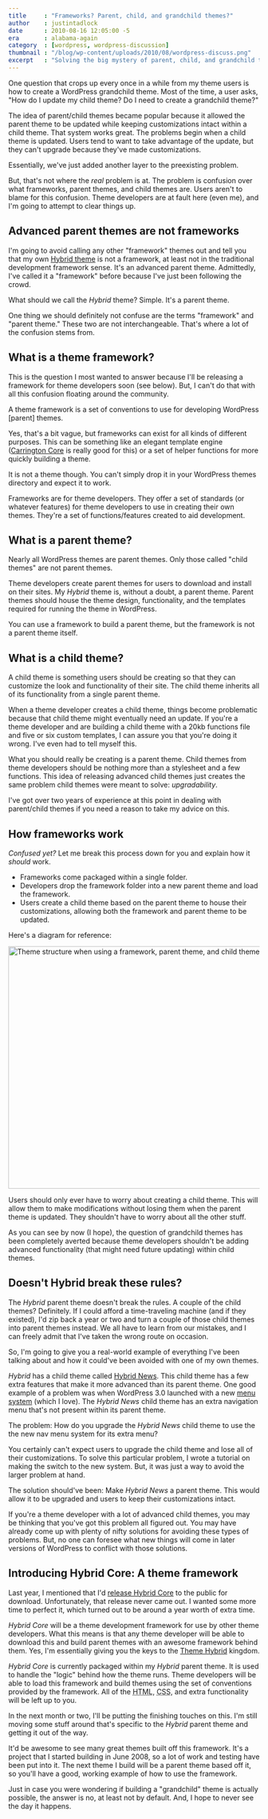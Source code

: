 ```yaml
---
title     : "Frameworks? Parent, child, and grandchild themes?"
author    : justintadlock
date      : 2010-08-16 12:05:00 -5
era       : alabama-again
category  : [wordpress, wordpress-discussion]
thumbnail : "/blog/wp-content/uploads/2010/08/wordpress-discuss.png"
excerpt   : "Solving the big mystery of parent, child, and grandchild themes by explaining what theme frameworks really are."
---
```


One question that crops up every once in a while from my theme users is how to create a WordPress grandchild theme.  Most of the time, a user asks, "How do I update my child theme?  Do I need to create a grandchild theme?"

The idea of parent/child themes became popular because it allowed the parent theme to be updated while keeping customizations intact within a child theme.  That system works great.  The problems begin when a child theme is updated.  Users tend to want to take advantage of the update, but they can't upgrade because they've made customizations.

Essentially, we've just added another layer to the preexisting problem.

But, that's not where the <em>real</em> problem is at.  The problem is confusion over what frameworks, parent themes, and child themes are.  Users aren't to blame for this confusion.  Theme developers are at fault here (even me), and I'm going to attempt to clear things up.

## Advanced parent themes are not frameworks

I'm going to avoid calling any other "framework" themes out and tell you that my own <a href="http://themehybrid.com/themes/hybrid" title="Hybrid WordPress theme">Hybrid theme</a> is not a framework, at least not in the traditional development framework sense.  It's an advanced parent theme.  Admittedly, I've called it a "framework" before because I've just been following the crowd.

What should we call the <em>Hybrid</em> theme?  Simple.  It's a parent theme.

One thing we should definitely not confuse are the terms "framework" and "parent theme."  These two are not interchangeable.  That's where a lot of the confusion stems from.

## What is a theme framework?

<p class="note">This is the question I most wanted to answer because I'll be releasing a framework for theme developers soon (see below).  But, I can't do that with all this confusion floating around the community.</p>

A theme framework is a set of conventions to use for developing WordPress [parent] themes.

Yes, that's a bit vague, but frameworks can exist for all kinds of different purposes.  This can be something like an elegant template engine (<a href="http://carringtontheme.com/" title="Carrington Theme Framework">Carrington Core</a> is really good for this) or a set of helper functions for more quickly building a theme.

It is not a theme though.  You can't simply drop it in your WordPress themes directory and expect it to work.

Frameworks are for theme developers.  They offer a set of standards (or whatever features) for theme developers to use in creating their own themes.  They're a set of functions/features created to aid development.

## What is a parent theme?

Nearly all WordPress themes are parent themes.  Only those called "child themes" are not parent themes.

Theme developers create parent themes for users to download and install on their sites.  My <em>Hybrid</em> theme is, without a doubt, a parent theme.  Parent themes should house the theme design, functionality, and the templates required for running the theme in WordPress.

You can use a framework to build a parent theme, but the framework is not a parent theme itself.

## What is a child theme?

A child theme is something users should be creating so that they can customize the look and functionality of their site.  The child theme inherits all of its functionality from a single parent theme.

When a theme developer creates a child theme, things become problematic because that child theme might eventually need an update.  If you're a theme developer and are building a child theme with a 20kb functions file and five or six custom templates, I can assure you that you're doing it wrong.  I've even had to tell myself this.

What you should really be creating is a parent theme.  Child themes from theme developers should be nothing more than a stylesheet and a few functions.  This idea of releasing advanced child themes just creates the same problem child themes were meant to solve: <em>upgradability</em>.

I've got over two years of experience at this point in dealing with parent/child themes if you need a reason to take my advice on this.

## How frameworks work

<em>Confused yet?</em>  Let me break this process down for you and explain how it <em>should</em> work.

<ul>
	<li>Frameworks come packaged within a single folder.</li>
	<li>Developers drop the framework folder into a new parent theme and load the framework.</li>
	<li>Users create a child theme based on the parent theme to house their customizations, allowing both the framework and parent theme to be updated.</li>
</ul>

Here's a diagram for reference:

<img src="http://justintadlock.com/blog/wp-content/uploads/2010/08/framework-parent-child.png" alt="Theme structure when using a framework, parent theme, and child theme" title="Framework theme structure" width="600" height="485" class="aligncenter size-full wp-image-2521" />

Users should only ever have to worry about creating a child theme.  This will allow them to make modifications without losing them when the parent theme is updated.  They shouldn't have to worry about all the other stuff.

As you can see by now (I hope), the question of grandchild themes has been completely averted because theme developers shouldn't be adding advanced functionality (that might need future updating) within child themes.

## Doesn't Hybrid break these rules?

The <em>Hybrid</em> parent theme doesn't break the rules.  A couple of the child themes?  Definitely.  If I could afford a time-traveling machine (and if they existed), I'd zip back a year or two and turn a couple of those child themes into parent themes instead.  We all have to learn from our mistakes, and I can freely admit that I've taken the wrong route on occasion.

So, I'm going to give you a real-world example of everything I've been talking about and how it could've been avoided with one of my own themes.

<em>Hybrid</em> has a child theme called <a href="http://themehybrid.com/themes/hybrid-news" title="Hybrid News WordPress theme">Hybrid News</a>.  This child theme has a few extra features that make it more advanced than its parent theme.  One good example of a problem was when WordPress 3.0 launched with a new <a href="http://justintadlock.com/archives/2010/06/01/goodbye-headaches-hello-menus" title="Goodbye, headaches. Hello, menus!">menu system</a> (which I love).  The <em>Hybrid News</em> child theme has an extra navigation menu that's not present within its parent theme.

The problem:  How do you upgrade the <em>Hybrid News</em> child theme to use the the new nav menu system for its extra menu?

You certainly can't expect users to upgrade the child theme and lose all of their customizations.  To solve this particular problem, I wrote a tutorial on making the switch to the new system.  But, it was just a way to avoid the larger problem at hand.

The solution should've been:  Make <em>Hybrid News</em> a parent theme.  This would allow it to be upgraded and users to keep their customizations intact.

If you're a theme developer with a lot of advanced child themes, you may be thinking that you've got this problem all figured out.  You may have already come up with plenty of nifty solutions for avoiding these types of problems.  But, no one can foresee what new things will come in later versions of WordPress to conflict with those solutions.

## Introducing Hybrid Core: A theme framework

Last year, I mentioned that I'd <a href="http://themehybrid.com/archives/2009/11/whats-in-store-for-hybrid-0-7" title="What's in store for Hybrid 0.7">release Hybrid Core</a> to the public for download.  Unfortunately, that release never came out.  I wanted some more time to perfect it, which turned out to be around a year worth of extra time.

<em>Hybrid Core</em> will be a theme development framework for use by other theme developers.  What this means is that any theme developer will be able to download this and build parent themes with an awesome framework behind them.  Yes, I'm essentially giving you the keys to the <a href="http://themehybrid.com" title="Theme Hybrid">Theme Hybrid</a> kingdom.

<em>Hybrid Core</em> is currently packaged within my <em>Hybrid</em> parent theme.  It is used to handle the "logic" behind how the theme runs.  Theme developers will be able to load this framework and build themes using the set of conventions provided by the framework.  All of the <acronym title="Hypertext Markup Language">HTML</acronym>, <acronym title="Cascading Style Sheets">CSS</acronym>, and extra functionality will be left up to you.

In the next month or two, I'll be putting the finishing touches on this.  I'm still moving some stuff around that's specific to the <em>Hybrid</em> parent theme and getting it out of the way.

It'd be awesome to see many great themes built off this framework.  It's a project that I started building in June 2008, so a lot of work and testing have been put into it.  The next theme I build will be a parent theme based off it, so you'll have a good, working example of how to use the framework.

<p class="alert">Just in case you were wondering if building a "grandchild" theme is actually possible, the answer is no, at least not by default.  And, I hope to never see the day it happens.</p>
